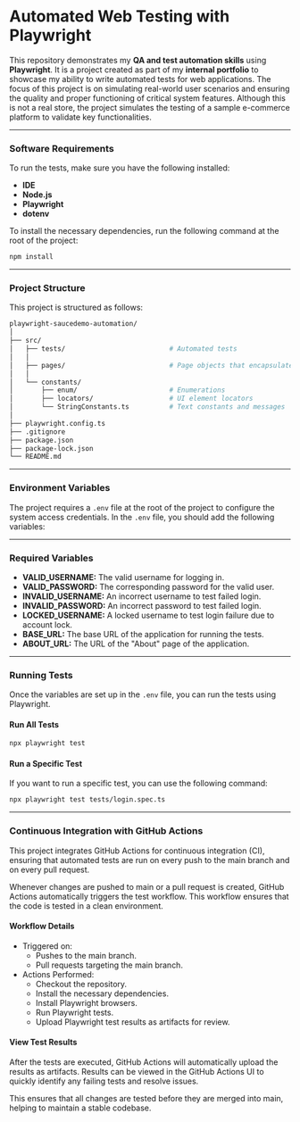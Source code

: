 # Automated Web Testing with Playwright

This repository demonstrates my **QA and test automation skills** using **Playwright**. It is a project created as part of my **internal portfolio** to showcase my ability to write automated tests for web applications. The focus of this project is on simulating real-world user scenarios and ensuring the quality and proper functioning of critical system features. Although this is not a real store, the project simulates the testing of a sample e-commerce platform to validate key functionalities.

---

### Software Requirements

To run the tests, make sure you have the following installed:

- **IDE**
- **Node.js**
- **Playwright**
- **dotenv**

To install the necessary dependencies, run the following command at the root of the project:

```bash
npm install
```

---

### Project Structure

This project is structured as follows:

```bash
playwright-saucedemo-automation/
│
├── src/                                 
│   ├── tests/                          # Automated tests
│   │
│   ├── pages/                          # Page objects that encapsulate the UI elements and interactions.
│   │
│   └── constants/                       
│       ├── enum/                       # Enumerations
│       ├── locators/                   # UI element locators
│       └── StringConstants.ts          # Text constants and messages
│
├── playwright.config.ts                
├── .gitignore                          
├── package.json                        
├── package-lock.json                   
└── README.md                            
```

---

### Environment Variables

The project requires a `.env` file at the root of the project to configure the system access credentials. In the `.env` file, you should add the following variables:

---

### Required Variables

- **VALID_USERNAME:** The valid username for logging in.
- **VALID_PASSWORD:** The corresponding password for the valid user.
- **INVALID_USERNAME:** An incorrect username to test failed login.
- **INVALID_PASSWORD:** An incorrect password to test failed login.
- **LOCKED_USERNAME:** A locked username to test login failure due to account lock.
- **BASE_URL:** The base URL of the application for running the tests.
- **ABOUT_URL:** The URL of the "About" page of the application.

---

### Running Tests

Once the variables are set up in the `.env` file, you can run the tests using Playwright.

#### Run All Tests

```bash
npx playwright test
```

#### Run a Specific Test

If you want to run a specific test, you can use the following command:

```bash
npx playwright test tests/login.spec.ts
```

---

### Continuous Integration with GitHub Actions

This project integrates GitHub Actions for continuous integration (CI), ensuring that automated tests are run on every push to the main branch and on every pull request.

Whenever changes are pushed to main or a pull request is created, GitHub Actions automatically triggers the test workflow. This workflow ensures that the code is tested in a clean environment.

#### Workflow Details
- Triggered on:
    - Pushes to the main branch.
    - Pull requests targeting the main branch.
- Actions Performed:
    - Checkout the repository.
    - Install the necessary dependencies.
    - Install Playwright browsers.
    - Run Playwright tests.
    - Upload Playwright test results as artifacts for review.

#### View Test Results

After the tests are executed, GitHub Actions will automatically upload the results as artifacts. Results can be viewed in the GitHub Actions UI to quickly identify any failing tests and resolve issues.

This ensures that all changes are tested before they are merged into main, helping to maintain a stable codebase.